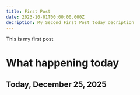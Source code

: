 ```yaml
---
title: First Post
date: 2023-10-01T00:00:00.000Z
decription: My Second First Post today decription
---
```

This is my first post 

# What happening today

## **T﻿oday, December 25, 2025**